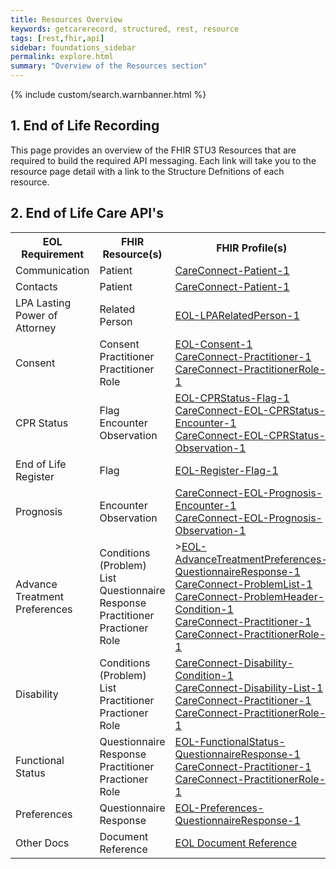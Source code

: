 ```yaml
---
title: Resources Overview
keywords: getcarerecord, structured, rest, resource
tags: [rest,fhir,api]
sidebar: foundations_sidebar
permalink: explore.html
summary: "Overview of the Resources section"
---
```


{% include custom/search.warnbanner.html %}

## 1. End of Life Recording ##

This page provides an overview of the FHIR STU3 Resources that are required to build the required API messaging. Each link will take you to the resource page detail with a link to the Structure Defnitions of each resource.

## 2. End of Life Care API's ###

<table style="min-width:100%;width:100%">
<tr id="clinical">
<th style="width:33%;">EOL Requirement</th>
<th style="width:33%;">FHIR Resource(s)</th>
<th style="width:33%;">FHIR Profile(s)</th>
</tr>
<tr>
<td>Communication</td>
<td>Patient</td>
<td><a href="api_eol_entity_patient.html">CareConnect-Patient-1</a></td>
</tr>
<tr>
<td>Contacts</td>
<td>Patient</td>
<td><a href="api_eol_entity_patient.html">CareConnect-Patient-1</a></td>
</tr>
<tr>
<td>LPA Lasting Power of Attorney</td>
<td>Related Person</td>
<td><a href="api_eol_entity_lpa_relatedperson.html">EOL-LPARelatedPerson-1</a></td>
</tr>
<tr>
<td>Consent</td>
<td>Consent<br/>Practitioner<br/>Practitioner Role</td>
<td><a href="api_eol_security_consent.html">EOL-Consent-1</a><br/>
 <a href="api_eol_individuals_practitioner.html">CareConnect-Practitioner-1</a><br/>
 <a href="api_eol_individuals_practitionerrole.html">CareConnect-PractitionerRole-1 </a></td>
</tr>
<tr>
<td>CPR Status</td>
<td>Flag<br/>Encounter<br/>Observation</td>
<td><a href="api_eol_management_flag_cprstatus.html">EOL-CPRStatus-Flag-1</a><br/>
<a href="api_eol_management_encounter_cprstatus.html">CareConnect-EOL-CPRStatus-Encounter-1</a><br/>
<a href="api_eol_diagnostics_observation_cprstatus.html">CareConnect-EOL-CPRStatus-Observation-1</a></td>
</tr>
<tr>
<td>End of Life Register</td>
<td>Flag</td>
<td><a href="api_eol_management_flag_register.html">EOL-Register-Flag-1</a></td>
</tr>
<tr>
<td>Prognosis</td>
<td>Encounter<br/>Observation</td>
<td><a href="api_eol_management_encounter_prognosis.html">CareConnect-EOL-Prognosis-Encounter-1</a><br/>
<a href="api_eol_diagnostics_observation_prognosis.html">CareConnect-EOL-Prognosis-Observation-1</a></td>
</tr>
<tr>
<td>Advance Treatment Preferences</td>
<td>Conditions (Problem)<br/>List<br/>Questionnaire Response<br/>Practitioner<br/>Practioner Role</td>
<td>><a href="api_eol_advancetreatmentpreferences_questionnaireresponse.html">EOL-AdvanceTreatmentPreferences-QuestionnaireResponse-1</a><br/>
 <a href="api_eol_management_problemlist.html">CareConnect-ProblemList-1</a><br/>
 <a href="api_eol_summary_problemheader_condition.html">CareConnect-ProblemHeader-Condition-1</a><br/>
 <a href="api_eol_individuals_practitioner.html">CareConnect-Practitioner-1</a><br/>
 <a href="api_eol_individuals_practitionerrole.html">CareConnect-PractitionerRole-1</a></td>

</tr>
<tr>
<td>Disability</td>
<td>Conditions (Problem)<br/>List<br/>Practitioner<br/>Practioner Role</td>
<td><a href="api_eol_summary_disability_condition.html">CareConnect-Disability-Condition-1</a><br/>
<a href="api_eol_summary_disability_list.html">CareConnect-Disability-List-1</a><br/>
<a href="api_eol_individuals_practitioner.html">CareConnect-Practitioner-1</a><br/>
<a href="api_eol_individuals_practitionerrole.html">CareConnect-PractitionerRole-1</a></td>
</tr>
<tr>
<td>Functional Status</td>
<td>Questionnaire Response<br/>Practitioner<br/>Practioner Role</td>
<td><a href="api_eol_functionalstatus_questionnaireresponse.html">EOL-FunctionalStatus-QuestionnaireResponse-1</a><br/>
<a href="api_eol_individuals_practitioner.html">CareConnect-Practitioner-1</a><br/>
<a href="api_eol_individuals_practitionerrole.html">CareConnect-PractitionerRole-1</a></td>
</tr>
<tr>
<td>Preferences</td>
<td>Questionnaire Response</td>
<td><a href="api_eol_preferences_questionnaireresponse.html">EOL-Preferences-QuestionnaireResponse-1</a></td>
</tr>
<tr>
<td>Other Docs</td>
<td>Document Reference</td>
<td><a href="api_eol_documents_documentreference.html">EOL Document Reference</a></td>
</tr>
</table>